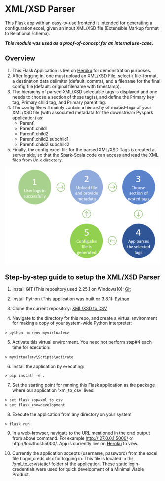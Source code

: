 # XML/XSD Parser
This Flask app with an easy-to-use frontend is intended for generating a configuration excel, given an input XML/XSD file (Extensible Markup format to Relational schema).

**_This module was used as a proof-of-concept for an internal use-case._**


## Overview

<ol>
<li>This Flask Application is live on <a href="https://xmlxsdparser.herokuapp.com/" target="blank">Heroku</a> for demonstration purposes.</li>
<li>After logging in, one must upload an XML/XSD File, select a file-format, a destination data delimiter (default: comma), and a filename for the final config file (default: original filename with timestamp).</li>
<li>The hierarchy of parsed XML/XSD selectable tags is displayed and one needs to choose a section of these tag(s), and define the Primary key tag, Primary child tag, and Primary parent tag.</li>
<li>
The config file will mainly contain a hierarchy of nested-tags of your XML/XSD file (with associated metadata for the downstream Pyspark application) as:
<ul>
<li>Parent1</li>
<li>Parent1.child1</li>
<li>Parent1.child2</li>
<li>Parent1.child2.subchild1</li>
<li>Parent1.child2.subchild2</li>
</ul>
</li>
<li>Finally, the config excel file for the parsed XML/XSD Tags is created at server side, so that the Spark-Scala code can access and read the XML files from Unix directory.</li>
</ol>

![process_flow](/Application%20Metadata/Process_flow_flask_app.jpg?raw=True)



## Step-by-step guide to setup the XML/XSD Parser

1.	Install GIT (This repository used 2.25.1 on Windows10): [Git](https://git-scm.com/downloads)

2.	Install Python (This application was built on 3.8.1): [Python](https://www.python.org/downloads/)

3.	Clone the current repository: [XML/XSD to CSV](https://github.com/vikrantdeshpande09876/XML_to_CSV_Rep)

4.	Navigate to the directory for this repo, and create a virtual environment for making a copy of your system-wide Python interpreter:
```
> python -m venv myvirtualenv
```

5.	Activate this virtual environment. You need not perform step#4 each time for execution:
```
> myvirtualenv\Scripts\activate
```

6.	Install the application by executing:
```
> pip install -e .
```

7.	Set the starting point for running this Flask application as the package where our application 'xml_to_csv' lives:
```
> set flask_app=xml_to_csv
> set flask_env=development
```

8.	Execute the application from any directory on your system:
```
> flask run
```

9.	In a web-browser, navigate to the URL mentioned in the cmd output from above command. For example http://127.0.0.1:5000/ or http://localhost:5000/. App is currently live on [Heroku](https://xmlxsdparser.herokuapp.com/) to view.

10.	Currently the application accepts (username, password) from the excel file Login_creds.xlsx for logging in. This file is located in the /xml_to_csv/static/ folder of the application. These static login-credentials were used for quick development of a Minimal Viable Product.